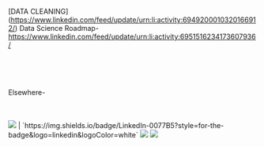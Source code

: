 
[DATA CLEANING] (https://www.linkedin.com/feed/update/urn:li:activity:6949200010320166912/)
Data Science Roadmap- https://www.linkedin.com/feed/update/urn:li:activity:6951516234173607936/


<br/>
<br/>
<img source="https://img.shields.io/badge/LinkedIn-0077B5?style=for-the-badge&logo=linkedin&logoColor=white">
<br/>
<br/>

Elsewhere- 

<br/>
<br/>
<img src="https://img.shields.io/badge/LinkedIn-0077B5?style=for-the-badge&logo=linkedin&logoColor=white" />                   | `https://img.shields.io/badge/LinkedIn-0077B5?style=for-the-badge&logo=linkedin&logoColor=white` 
<img src="https://img.shields.io/badge/Xcode-007ACC?style=for-the-badge&logo=Xcode&logoColor=white"> 
<img src="https://img.shields.io/badge/R-276DC3?style=for-the-badge&logo=r&logoColor=white"> 
<br/>
<br/>

